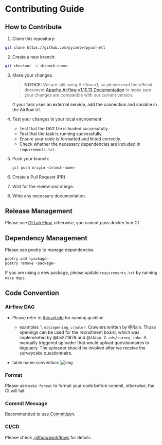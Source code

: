 # Contributing Guide

## How to Contribute

1. Clone this repository:

```bash
git clone https://github.com/pycontw/pycon-etl
```

2. Create a new branch:

```bash
git checkout -b <branch-name>
```

3. Make your changes.

   > **NOTICE:** We are still using Airflow v1, so please read the official document [Apache Airflow v1.10.13 Documentation](https://airflow.apache.org/docs/apache-airflow/1.10.13/) to make sure your changes are compatible with our current version.

   If your task uses an external service, add the connection and variable in the Airflow UI.

4. Test your changes in your local environment:

   - Test that the DAG file is loaded successfully.
   - Test that the task is running successfully.
   - Ensure your code is formatted and linted correctly.
   - Check whether the necessary dependencies are included in `requirements.txt`.

5. Push your branch:

   ```bash
   git push origin <branch-name>
   ```

6. Create a Pull Request (PR).

7. Wait for the review and merge.

8. Write any necessary documentation.

## Release Management

Please use [GitLab Flow](https://about.gitlab.com/topics/version-control/what-is-gitlab-flow/), otherwise, you cannot pass docker hub CI

## Dependency Management

Please use poetry to manage dependencies

```bash
poetry add <package>
poetry remove <package>
```

If you are using a new package, please update `requirements.txt` by running `make deps`.

## Code Convention

### Airflow DAG

- Please refer to [this article](https://medium.com/@davidtnfsh/%E5%A4%A7%E6%95%B0%E6%8D%AE%E4%B9%8B%E8%B7%AF-%E9%98%BF%E9%87%8C%E5%B7%B4%E5%B7%B4%E5%A4%A7%E6%95%B0%E6%8D%AE%E5%AE%9E%E8%B7%B5-%E8%AE%80%E6%9B%B8%E5%BF%83%E5%BE%97-54e795c2b8c) for naming guidline

  - examples 1. `ods/opening_crawler`: Crawlers written by @Rain. Those openings can be used for the recruitment board, which was implemented by @tai271828 and @stacy. 2. `ods/survey_cake`: A manually triggered uploader that would upload questionnaires to bigquery. The uploader should be invoked after we receive the surveycake questionnaire.

- table name convention:
  ![img](https://miro.medium.com/max/1400/1*bppuEKMnL9gFnvoRHUO8CQ.png)

### Format

Please use `make format` to format your code before commit, otherwise, the CI will fail.

### Commit Message

Recommended to use [Commitizen](https://commitizen-tools.github.io/commitizen/).

### CI/CD

Please check [.github/workflows](.github/workflows) for details.
